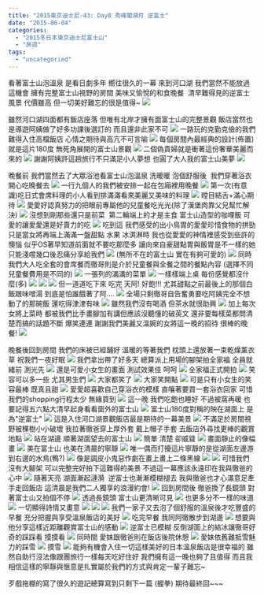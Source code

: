 ```yaml
---
title: "2015東京迪士尼-43: Day8 秀峰閣湖月 逆富士"
date: "2015-06-04"
categories: 
  - "2015冬日本東京迪士尼富士山"
  - "旅遊"
tags: 
  - "uncategoried"
---
```


看著富士山泡溫泉 是看日劇多年 嚮往很久的一幕 來到河口湖 我們當然不能放過這機會 擁有完整富士山視野的房間 美味又愉悅的和食晚餐  清早難得見的逆富士風景 代價雖高 但一切美好難忘的很是值得~ [![](images/16070718593_1b2e9359df.jpg)](http://flickr.com/photos/33703965@N00/16070718593)

雖然河口湖四面都有飯店座落 但唯有北岸才擁有面富士山的完整景觀 飯店當然也是導遊阿姨做了好多功課後選訂的 而且還非此家不可 [![](images/16688034111_bfdc45b55f.jpg)](http://flickr.com/photos/33703965@N00/16688034111) 一路玩的克勤克儉的我們 難得入住高檔飯店 心情之期待與高亢不可言喻 ![](images/16536448282_4415ff8999.jpg) 每個房間內最經典的設計(佈置)就是這片180度 無死角展開的富士山景觀 ![](images/16511476166_666f6fc38d.jpg) 二個偽貴婦就是衝著這份奢華美麗而來的 ![](images/16351584837_02e6e29f9e.jpg) 謝謝阿姨許這趟旅行不只滿足小人夢想 也圓了大人我的富士山美夢 ![](images/16351213369_d0148b7665.jpg)  

晚餐前 我們當然去了大眾浴池看富士山泡溫泉 洗暖暖 泡個舒服後  我們穿著浴衣開心吃晚餐去 [![](images/16689369815_32c42f789a.jpg)](http://flickr.com/photos/33703965@N00/16689369815) 一行九個人的我們被安排一起在包廂裡用晚餐 [![](images/16503223429_3709ace6f8.jpg)](http://flickr.com/photos/33703965@N00/16503223429) 第一次(有意識)吃日式會席料理的小人看到排滿滿看來美麗又美味的料理 [![](images/16501775128_b296c1d28c.jpg)](http://flickr.com/photos/33703965@N00/16501775128) 瞠目結舌+滿心期待 [![](images/16069409803_aea6f8ea57.jpg)](http://flickr.com/photos/33703965@N00/16069409803) 愛愛好認真努力的把眼前專屬他的兒童餐吃光光(除了漢堡肉靠父兄幫忙解決) [![](images/16688336982_ef86e01b76.jpg)](http://flickr.com/photos/33703965@N00/16688336982) 沒想到剛那些還只是前菜  第二輪端上的才是主食 富士山造型的咖哩飯 可愛的讓愛愛還是好賣力的吃 [![](images/16069405313_5a988be5b9.jpg)](http://flickr.com/photos/33703965@N00/16069405313) 吃到這 我們感受的出小鳥胃的愛愛珍惜食物的拼勁 只是當女將再端上滿滿一盤甜點 水果 冰淇淋時 我也從愛愛的神情裡感受到些許的懊惱 似乎OS著早知道前面就不要吃那麼多 讓向來自豪甜點胃與飯胃是不一樣的她 只能淺嚐幾口後忍痛分享給我們 [![](images/16501770628_343a29bd8e.jpg)](http://flickr.com/photos/33703965@N00/16501770628) (無所不在的富士山 實在有夠可愛的) [![](images/16503220619_79745babaa.jpg)](http://flickr.com/photos/33703965@N00/16503220619) 同時 我們大人吃全套的會席餐而徹哥則是介於兒童餐與全餐之間的餐點內容 (選擇不同兒童餐費用是不同的) [![](images/16688029891_2633be5328.jpg)](http://flickr.com/photos/33703965@N00/16688029891) 一張列的滿滿的菜單 ![](images/16352121687_6c8e067b96.jpg) 一樣樣端上桌 每份感覺都沒什麼(多) [![](images/16501971600_1f0e783fa2.jpg)](http://flickr.com/photos/33703965@N00/16501971600) [![](images/16688335482_a9609e6223.jpg)](http://flickr.com/photos/33703965@N00/16688335482) [![](images/16663413866_90a78e45be.jpg)](http://flickr.com/photos/33703965@N00/16663413866) 但一道道吃下來 吃完 天阿! 好飽!!! 尤其甜點之前最後上的那個白飯跟味噌湯 到底是怕誰餓著了阿.... [![](images/16688024831_a405034f18.jpg)](http://flickr.com/photos/33703965@N00/16688024831) 全場只剩徹哥自告奮勇要吃阿姨完全不想動了的那碗飯 還吃得津津有味 [![](images/16069402203_b500928d00.jpg)](http://flickr.com/photos/33703965@N00/16069402203) 雖然我們沒有喝酒 但茶水就很助興 [![](images/16663413386_fa763c2df6.jpg)](http://flickr.com/photos/33703965@N00/16663413386) 加上每次女將上菜時 都被我們比手畫腳加有講但應該沒聽懂的破英文 還非要每樣菜都問清楚而搞的話題不斷 爆笑連連 謝謝我們美麗又溫婉的女將這一晚的招待 很棒的晚餐! [![](images/16663410256_7116e20ae7.jpg)](http://flickr.com/photos/33703965@N00/16663410256)

晚餐後回到房間 我們的床被已經鋪好 溫暖的等著我們 枕頭上還放著一束乾燥薰衣草 祝我們一夜好眠 [![](images/16501962280_3a9061536c.jpg)](http://flickr.com/photos/33703965@N00/16501962280) 我們拿出帶了好多天 總算派上用場的腳架拍全家福 全員就緒前 測光先 ![](images/16069398403_c11073c2bd.jpg) 還是可愛小女生的畫面 測試效果佳 呵呵 [![](images/16069398213_ae8cb89a04.jpg)](http://flickr.com/photos/33703965@N00/16069398213) 全家福正式開拍 [![](images/16069397433_fa6bfdf1f0.jpg)](http://flickr.com/photos/33703965@N00/16069397433) 笑容可以多一些 尤其男生們 [![](images/16501960930_7001a524c1.jpg)](http://flickr.com/photos/33703965@N00/16501960930) 大家都笑了 [![](images/16689355045_82fe7d3b57.jpg)](http://flickr.com/photos/33703965@N00/16689355045) 大家笑開點 [![](images/16689355835_d9aeba8c5a.jpg)](http://flickr.com/photos/33703965@N00/16689355835) 可是只有小女生的笑容最棒 既真且甜 [![](images/16503214729_aa99a7153c.jpg)](http://flickr.com/photos/33703965@N00/16503214729) 愛愛超喜歡自己穿浴衣的模樣 直嚷著要買一套浴衣回家 可惜我們的shopping行程太少 無緣買到 [![](images/16503212739_67aa22490c.jpg)](http://flickr.com/photos/33703965@N00/16503212739) 這一晚 我們吃飽也睡好 不過被窩再暖 也要記得五六點大清早起身看看窗外的富士山 [![](images/16483401777_5a1f83b2b3.jpg)](http://flickr.com/photos/33703965@N00/16483401777) 富士山180度對稱的映在湖面上 是為"逆富士" [![](images/16070718593_1b2e9359df.jpg)](http://flickr.com/photos/33703965@N00/16070718593) 這是入住河口湖景觀飯店最是期待的一幕美景 [![](images/16068348904_cf22aa9ddd.jpg)](http://flickr.com/photos/33703965@N00/16068348904) 不滿足於房間視野被棵樹小小破壞 我拉著徹爸穿上厚外套 戴上帽子手套 去飯店外尋找更棒的觀賞地點 [![](images/16068344884_3b6746eb4c.jpg)](http://flickr.com/photos/33703965@N00/16068344884) 站在湖邊 順著湖面望去的富士山 [![](images/16068348094_b143722dff.jpg)](http://flickr.com/photos/33703965@N00/16068348094) 簡單 清楚 卻威聳 [![](images/16070711623_82483955d7.jpg)](http://flickr.com/photos/33703965@N00/16070711623) 畫面靜止的像幅畫 [![](images/16503270200_8ea3f85195.jpg)](http://flickr.com/photos/33703965@N00/16503270200) 美在富士山 也美在清晨的寧靜 [![](images/16503077598_7fb7b60674.jpg)](http://flickr.com/photos/33703965@N00/16503077598) 唯一偶而打擾這片寧靜的是從湖面左邊游到右邊的水鳥(鴨?) ![](images/16483396557_68c3cd8659.jpg) 像是調皮小鬼惡作劇在畫上畫上二條黑線 [![](images/16689634382_553dc52d59.jpg)](http://flickr.com/photos/33703965@N00/16689634382) [![](images/16504529669_e76e662ef8.jpg)](http://flickr.com/photos/33703965@N00/16504529669) 可惜我們沒有大腳架 可以完整完好拍下這難得的美景 不過這一幕應該永遠印在我與徹爸的心中 [![](images/16690663615_aa36de26f6.jpg)](http://flickr.com/photos/33703965@N00/16690663615) 隨著天亮 湖面漸起漣漪  逆富士也漸漸模糊褪去 我與徹爸也才心滿意足牽手走回飯店 這清晨是我們二人獨享的浪漫約會! [![](images/16503271180_c1a6abae8e.jpg)](http://flickr.com/photos/33703965@N00/16503271180) 回到房間後 徹爸換了長鏡頭 對著富士山又拍個不停 [![](images/16689627892_20e92610f0.jpg)](http://flickr.com/photos/33703965@N00/16689627892) 透過長鏡頭 富士山更清晰可見 [![](images/16664715146_c65dc511a9.jpg)](http://flickr.com/photos/33703965@N00/16664715146) 也更多分不一樣的味道 [![](images/16664716006_af17034e49.jpg)](http://flickr.com/photos/33703965@N00/16664716006) 一切顯得詩情又畫意 [![](images/16689626312_6431ef1652.jpg)](http://flickr.com/photos/33703965@N00/16689626312) [![](images/16504519729_0be7640cfc.jpg)](http://flickr.com/photos/33703965@N00/16504519729) [![](images/16504517879_99a0c81898.jpg)](http://flickr.com/photos/33703965@N00/16504517879) 我們一家子又去泡了個舒服的溫泉後才吃豐盛的早餐 充分把握與享受溫泉飯店的美好 [![](images/16689610832_374d6a265b.jpg)](http://flickr.com/photos/33703965@N00/16689610832) 吃完早餐 我同阿徹散步到湖邊 [![](images/16503253510_4683ac8a15.jpg)](http://flickr.com/photos/33703965@N00/16503253510) 想要與他分享這樣近距離觀賞富士山的感動 [![](images/16664702646_a4c3f8927e.jpg)](http://flickr.com/photos/33703965@N00/16664702646) 逆富士已模糊 反倒湖面上的結冰讓徹哥好奇的踩踩看 摸摸看 [![](images/16689317191_c5e76a8d51.jpg)](http://flickr.com/photos/33703965@N00/16689317191) 同時間 愛妹跟徹爸則在飯店後院休憩 [![](images/16068328754_c3edebfd03.jpg)](http://flickr.com/photos/33703965@N00/16068328754) 愛妹依舊難抵雪魅力的踩雪 [![](images/16690644635_2e04a7d7b3.jpg)](http://flickr.com/photos/33703965@N00/16690644635) 摸雪 [![](images/16503255850_e961f222f2.jpg)](http://flickr.com/photos/33703965@N00/16503255850) 能夠有機會入住一切這樣美好的日本溫泉飯店是很幸福的 雖然自助行沒法像跟團旅行一樣每天吃好住好 我們擁有這一晚也夠了且值得 而且我相信這樣的寧靜與愜意是扎實屬於我們的方式與肯定一輩子難忘~

歹戲拖棚的寫了很久的遊記總算寫到只剩下一篇 (握拳) 期待最終回~~~
